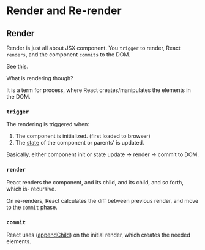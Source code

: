 # Render and Re-render

## Render

Render is just all about JSX component. You `trigger` to render, React `renders`, and the component `commits` to the DOM.

See [this](https://react.dev/learn/render-and-commit).

What is rendering though?

It is a term for process, where React creates/manipulates the elements in the DOM.

### `trigger`

The rendering is triggered when:

1. The component is initialized. (first loaded to browser)
2. The [state](./state.md) of the component or parents' is updated.

Basically, either component init or state update -> render -> commit to DOM.

### `render`

React renders the component, and its child, and its child, and so forth, which is- recursive.

On re-renders, React calculates the diff between previous render, and move to the `commit` phase.

### `commit`

React uses ([appendChild](https://developer.mozilla.org/en-US/docs/Web/API/Node/appendChild)) on the initial render, which creates the needed elements.
